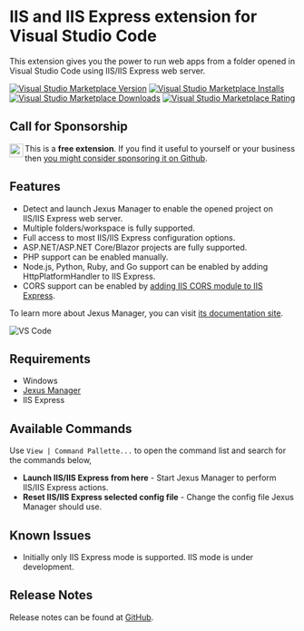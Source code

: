 # IIS and IIS Express extension for Visual Studio Code

This extension gives you the power to run web apps from a folder opened in Visual Studio Code using IIS/IIS Express web server.

[![Visual Studio Marketplace Version](https://img.shields.io/visual-studio-marketplace/v/lextudio.iis?logo=visual-studio-code&style=for-the-badge)](https://marketplace.visualstudio.com/items?itemName=lextudio.iis)
[![Visual Studio Marketplace Installs](https://img.shields.io/visual-studio-marketplace/i/lextudio.iis?logo=visual-studio-code&style=for-the-badge)](https://marketplace.visualstudio.com/items?itemName=lextudio.iis)
[![Visual Studio Marketplace Downloads](https://img.shields.io/visual-studio-marketplace/d/lextudio.iis?logo=visual-studio-code&style=for-the-badge)](https://marketplace.visualstudio.com/items?itemName=lextudio.iis)
[![Visual Studio Marketplace Rating](https://img.shields.io/visual-studio-marketplace/r/lextudio.iis?logo=visual-studio-code&style=for-the-badge)](https://marketplace.visualstudio.com/items?itemName=lextudio.iis)

## Call for Sponsorship
<a href="https://github.com/sponsors/lextm"><img src="https://github.githubassets.com/images/modules/site/sponsors/pixel-mona-heart.gif" align="left" height="24" /></a>
This is a **free extension**. If you find it useful to yourself or your business then <a href="https://github.com/sponsors/lextm">you might consider sponsoring it on Github</a>.

## Features

* Detect and launch Jexus Manager to enable the opened project on IIS/IIS Express web server.
* Multiple folders/workspace is fully supported.
* Full access to most IIS/IIS Express configuration options.
* ASP.NET/ASP.NET Core/Blazor projects are fully supported.
* PHP support can be enabled manually.
* Node.js, Python, Ruby, and Go support can be enabled by adding HttpPlatformHandler to IIS Express.
* CORS support can be enabled by [adding IIS CORS module to IIS Express](https://github.com/lextm/iisexpress-cors).

To learn more about Jexus Manager, you can visit [its documentation site](https://docs.jexusmanager.com/index.html).

![VS Code](images/vscode-iis.gif)

## Requirements

* Windows
* [Jexus Manager](https://github.com/jexuswebserver/JexusManager/releases)
* IIS Express

## Available Commands

Use `View | Command Pallette...` to open the command list and search for the commands below,

* **Launch IIS/IIS Express from here** - Start Jexus Manager to perform IIS/IIS Express actions.
* **Reset IIS/IIS Express selected config file** - Change the config file Jexus Manager should use.

## Known Issues

* Initially only IIS Express mode is supported. IIS mode is under development.

## Release Notes

Release notes can be found at [GitHub](https://github.com/jexuswebserver/vscode-iis/releases).
